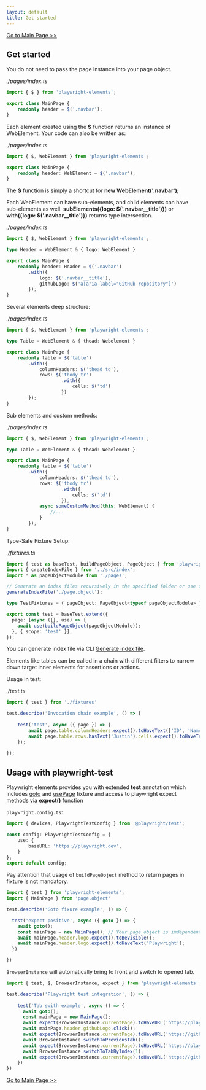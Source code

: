 ```yaml
---
layout: default
title: Get started
---
```

[Go to Main Page >>](./../README.md)

## Get started

You do not need to pass the page instance into your page object.

_./pages/index.ts_
```ts
import { $ } from 'playwright-elements';

export class MainPage {
    readonly header = $('.navbar');
}
```

Each element created using the **$** function returns an instance of WebElement. Your code can also be written as:

_./pages/index.ts_
```ts
import { $, WebElement } from 'playwright-elements';

export class MainPage {
    readonly header: WebElement = $('.navbar');
}
```

The **$** function is simply a shortcut for  **new WebElement('.navbar');**

Each WebElement can have sub-elements, and child elements can have sub-elements as well.
**subElements({logo: $('.navbar__title')})** or **with({logo: $('.navbar__title')})** returns type intersection.

_./pages/index.ts_
```ts
import { $, WebElement } from 'playwright-elements';

type Header = WebElement & { logo: WebElement }

export class MainPage {
    readonly header: Header = $('.navbar')
        .with({
            logo: $('.navbar__title'),
            githubLogo: $('a[aria-label="GitHub repository"]')
        });
}
```

Several elements deep structure:

_./pages/index.ts_
```ts
import { $, WebElement } from 'playwright-elements';

type Table = WebElement & { thead: Webelement }

export class MainPage {
    readonly table = $('table')
        .with({
            columnHeaders: $('thead td'),
            rows: $('tbody tr')
                    .with({
                        cells: $('td')
                    })
        });
}
```

Sub elements and custom methods:

_./pages/index.ts_
```ts
import { $, WebElement } from 'playwright-elements';

type Table = WebElement & { thead: Webelement }

export class MainPage {
    readonly table = $('table')
        .with({
            columnHeaders: $('thead td'),
            rows: $('tbody tr')
                    .with({
                        cells: $('td')
                    }),
            async someCustomMethod(this: WebElement) {
                //...
            }
        });
}
```

Type-Safe Fixture Setup:

_./fixtures.ts_
```ts
import { test as baseTest, buildPageObject, PageObject } from 'playwright-elements';
import { createIndexFile } from '../src/index';
import * as pageObjectModule from './pages';

// Generate an index files recursively in the specified folder or use cli interface.
generateIndexFile('./page.object');

type TestFixtures = { pageObject: PageObject<typeof pageObjectModule> };

export const test = baseTest.extend({
  page: [async ({}, use) => {
    await use(buildPageObject(pageObjectModule));
  }, { scope: 'test' }],
});
```
You can generate index file via CLI [Generate index file](#generate-index-file).

Elements like tables can be called in a chain with different filters to narrow down target
inner elements for assertions or actions.

Usage in test:

_./test.ts_
```ts
import { test } from './fixtures'

test.describe('Invocation chain example', () => {
    
    test('test', async ({ page }) => {
        await page.table.columnHeaders.expect().toHaveText(['ID', 'Name', 'Status']);
        await page.table.rows.hasText('Justin').cells.expect().toHaveText(['123', 'Justin', 'Single']);
    });
    
});
```

## Usage with playwright-test

Playwright elements provides you with extended **test** annotation
which includes [goto](#goto) and [usePage](#fixture-use-page) fixture and access to playwright expect
methods via **expect()** function

`playwright.config.ts`:
```ts
import { devices, PlaywrightTestConfig } from '@playwright/test';

const config: PlaywrightTestConfig = {
    use: {
        baseURL: 'https://playwright.dev',
    }
};
export default config;
```

Pay attention that usage of `buildPageObject` method to return pages in fixture is not mandatory.
```ts
import { test } from 'playwright-elements';
import { MainPage } from 'page.object'

test.describe('Goto fixure example', () => {

  test('expect positive', async ({ goto }) => {
    await goto();
    const mainPage = new MainPage(); // Your page object is imdependent from page instance and from bieng returned from fixtures
    await mainPage.header.logo.expect().toBeVisible();
    await mainPage.header.logo.expect().toHaveText('Playwright');
  })

})
```

`BrowserInstance` will automatically bring to front and switch to opened tab.

```ts
import { test, $, BrowserInstance, expect } from 'playwright-elements';

test.describe('Playwright test integration', () => {
    
    test('Tab swith example', async () => {
      await goto();
      const mainPage = new MainPage();
      await expect(BrowserInstance.currentPage).toHaveURL('https://playwright.dev');
      await mainPage.header.githubLogo.click();
      await expect(BrowserInstance.currentPage).toHaveURL('https://github.com/microsoft/playwright');
      await BrowserInstance.switchToPreviousTab();
      await expect(BrowserInstance.currentPage).toHaveURL('https://playwright.dev');
      await BrowserInstance.switchToTabByIndex(1);
      await expect(BrowserInstance.currentPage).toHaveURL('https://github.com/microsoft/playwright');
    })
})
```

[Go to Main Page >>](./../README.md)
